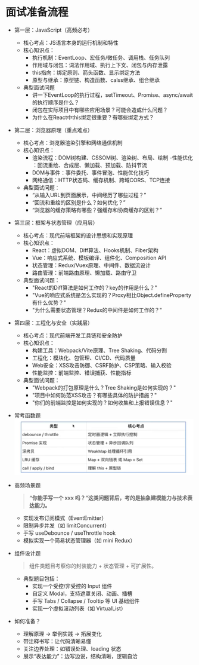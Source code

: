
# 面试准备流程

- 第一层：JavaScript（高频必考）
    - 核心考点：JS语言本身的运行机制和特性
    - 核心知识点：
        - 执行机制：EventLoop、宏任务/微任务、调用栈、任务队列
        - 作用域与闭包：词法作用域、执行上下文、闭包与内存泄露
        - this指向：绑定原则、箭头函数、显示绑定方法
        - 原型与继承：原型链、构造函数、calss继承、组合继承
    - 典型面试问题
        - 讲一下EventLoop的执行过程，setTimeout、Promise、async/await的执行顺序是什么？
        - 闭包在实际项目中有哪些应用场景？可能会造成什么问题？
        - 为什么在React中this绑定很重要？有哪些绑定方式？

- 第二层：浏览器原理（重点难点）
    - ​核心考点​​：浏览器渲染引擎和网络通信机制
    - ​核心知识点​​：
        - ​渲染流程​​：DOM树构建、CSSOM树、渲染树、布局、绘制
        ​- ​性能优化​​：回流重绘、合成层、懒加载、预加载、防抖节流
        - ​DOM与事件​​：事件委托、事件冒泡、性能优化技巧
        - ​​网络通信​​：HTTP状态码、缓存机制、跨域CORS、TCP连接
    - ​典型面试问题​​：
        - “从输入URL到页面展示，中间经历了哪些过程？”
        - “回流和重绘的区别是什么？如何优化？”
        - “浏览器的缓存策略有哪些？强缓存和协商缓存的区别？”

- 第三层：框架与状态管理（应用层）
    - ​核心考点​​：现代前端框架的设计思想和实现原理
    - ​核心知识点​​：
        - React：虚拟DOM、Diff算法、Hooks机制、Fiber架构
        - Vue：响应式系统、模板编译、组件化、Composition API
        - 状态管理：Redux/Vuex原理、中间件、数据流设计
        - 路由管理：前端路由原理、懒加载、路由守卫
    - ​典型面试问题​​：
        - "React的Diff算法是如何工作的？key的作用是什么？"
        - "Vue的响应式系统是怎么实现的？Proxy相比Object.defineProperty有什么优势？"
        - "为什么需要状态管理？Redux的中间件是如何工作的？"

- 第四层：工程化与安全（实践层）
    - 核心考点：现代前端开发工具链和安全防护
    - 核心知识点：
        - 构建工具：Webpack/Vite原理、Tree Shaking、代码分割
        - 工程化：模块化、包管理、CI/CD、代码质量
        - Web安全：XSS攻击防御、CSRF防护、CSP策略、输入校验
        - 性能监控：前端监控、错误捕获、性能指标
    - 典型面试问题：
        - "Webpack的打包原理是什么？Tree Shaking是如何实现的？"
        - "项目中如何防范XSS攻击？有哪些具体的防护措施？"
        - "你们的前端监控是如何实现的？如何收集和上报错误信息？"

- 常考函数题
![alt text](image.png)

- 高频场景题
    >**“你能手写一个 xxx 吗？”这类问题背后，考的是抽象建模能力与技术表达能力。**
    - 实现发布订阅模式（EventEmitter）
    - 限制异步并发（如 limitConcurrent）
    - 手写 useDebounce / useThrottle hook
    - 模拟实现一个简易状态管理器（如 mini Redux）

- 组件设计题
    >组件类题目考察你的封装能力 + 状态管理 + 可扩展性。

    - 典型题目包括：
        - 实现一个受控/非受控的 Input 组件
        - 自定义 Modal，支持遮罩关闭、动画、插槽
        - 手写 Tabs / Collapse / Tooltip 等 UI 基础组件
        - 实现一个虚拟滚动列表（如 VirtualList）

- 如何准备？
    - 理解原理 → 举例实践 → 拓展变化
    - 带注释书写：让代码清晰易懂
    - 关注边界处理：如错误处理、loading 状态
    - 展示“表达能力”：边写边说，结构清晰，逻辑自洽
